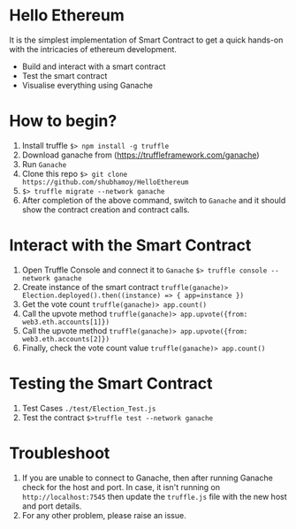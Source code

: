 # Hello Ethereum
It is the simplest implementation of Smart Contract to get a quick hands-on with the intricacies of ethereum development.
  - Build and interact with a smart contract
  - Test the smart contract
  - Visualise everything using Ganache

# How to begin?
1. Install truffle
```$> npm install -g truffle```
2. Download ganache from (https://truffleframework.com/ganache)
3. Run `Ganache`
4. Clone this repo
```$> git clone https://github.com/shubhamoy/HelloEthereum```
5. ```$> truffle migrate --network ganache```
6. After completion of the above command, switch to `Ganache` and it should show the contract creation and contract calls.

# Interact with the Smart Contract
1. Open Truffle Console and connect it to `Ganache` ```$> truffle console --network ganache```
2. Create instance of the smart contract
```truffle(ganache)> Election.deployed().then((instance) => { app=instance })```
3. Get the vote count ```truffle(ganache)> app.count()```
4. Call the upvote method ```truffle(ganache)> app.upvote({from: web3.eth.accounts[1]})```
5. Call the upvote method ```truffle(ganache)> app.upvote({from: web3.eth.accounts[2]})```
6. Finally, check the vote count value ```truffle(ganache)> app.count()```

# Testing the Smart Contract
1. Test Cases `./test/Election_Test.js`
2. Test the contract ```$>truffle test --network ganache```

# Troubleshoot
1. If you are unable to connect to Ganache, then after running Ganache check for the host and port. In case, it isn't running on `http://localhost:7545` then update the `truffle.js` file with the new host and port details.
2. For any other problem, please raise an issue.